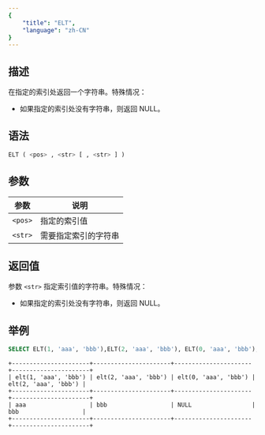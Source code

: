 ```yaml
---
{
    "title": "ELT",
    "language": "zh-CN"
}
---
```


## 描述

在指定的索引处返回一个字符串。特殊情况：

- 如果指定的索引处没有字符串，则返回 NULL。

## 语法

```sql
ELT ( <pos> , <str> [ , <str> ] )
```

## 参数

| 参数      | 说明         |
|---------|------------|
| `<pos>` | 指定的索引值     |
| `<str>` | 需要指定索引的字符串 |

## 返回值

参数 `<str>` 指定索引值的字符串。特殊情况：

- 如果指定的索引处没有字符串，则返回 NULL。

## 举例

```sql
SELECT ELT(1, 'aaa', 'bbb'),ELT(2, 'aaa', 'bbb'), ELT(0, 'aaa', 'bbb'),ELT(2, 'aaa', 'bbb')
```

```text
+----------------------+----------------------+----------------------+----------------------+
| elt(1, 'aaa', 'bbb') | elt(2, 'aaa', 'bbb') | elt(0, 'aaa', 'bbb') | elt(2, 'aaa', 'bbb') |
+----------------------+----------------------+----------------------+----------------------+
| aaa                  | bbb                  | NULL                 | bbb                  |
+----------------------+----------------------+----------------------+----------------------+
```